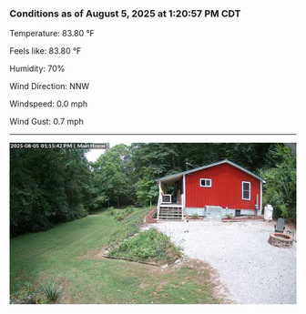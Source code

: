 ### Conditions as of August 5, 2025 at 1:20:57 PM CDT 

Temperature: 83.80 &deg;F

Feels like: 83.80 &deg;F

Humidity: 70%

Wind Direction: NNW

Windspeed: 0.0 mph

Wind Gust: 0.7 mph

---

<img src="./images/latest.jpeg"/>

